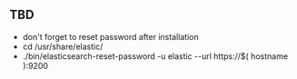 ## TBD
- don't forget to reset password after installation
- cd /usr/share/elastic/
- ./bin/elasticsearch-reset-password -u elastic --url https://$( hostname ):9200
